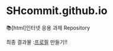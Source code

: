 # SHcommit.github.io
:books:[html]인터넷 응용 과제 Repository

최종 결과물 :<a href="https://shcommit.github.io/profile/profile.html" alt="내가 만든 프로필!!">프로필</a> 만들기!!
